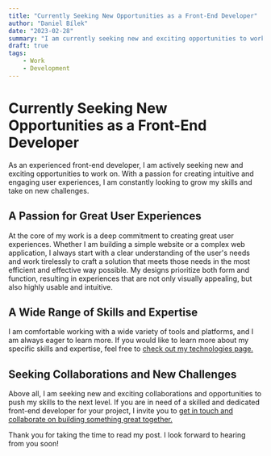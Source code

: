 ```yaml
---
title: "Currently Seeking New Opportunities as a Front-End Developer"
author: "Daniel Bílek"
date: "2023-02-28"
summary: "I am currently seeking new and exciting opportunities to work on. With a passion for creating intuitive and engaging user experiences, I am constantly looking to grow my skills and take on new challenges."
draft: true
tags:
    - Work
    - Development
---
```


# Currently Seeking New Opportunities as a Front-End Developer

As an experienced front-end developer, I am actively seeking new and exciting opportunities to work on. With a passion for creating intuitive and engaging user experiences, I am constantly looking to grow my skills and take on new challenges.

## A Passion for Great User Experiences

At the core of my work is a deep commitment to creating great user experiences. Whether I am building a simple website or a complex web application, I always start with a clear understanding of the user's needs and work tirelessly to craft a solution that meets those needs in the most efficient and effective way possible. My designs prioritize both form and function, resulting in experiences that are not only visually appealing, but also highly usable and intuitive.

## A Wide Range of Skills and Expertise

I am comfortable working with a wide variety of tools and platforms, and I am always eager to learn more. If you would like to learn more about my specific skills and expertise, feel free to [check out my technologies page.](/technologies)

## Seeking Collaborations and New Challenges

Above all, I am seeking new and exciting collaborations and opportunities to push my skills to the next level. If you are in need of a skilled and dedicated front-end developer for your project, I invite you to [get in touch and collaborate on building something great together.](/contact)

Thank you for taking the time to read my post. I look forward to hearing from you soon!

